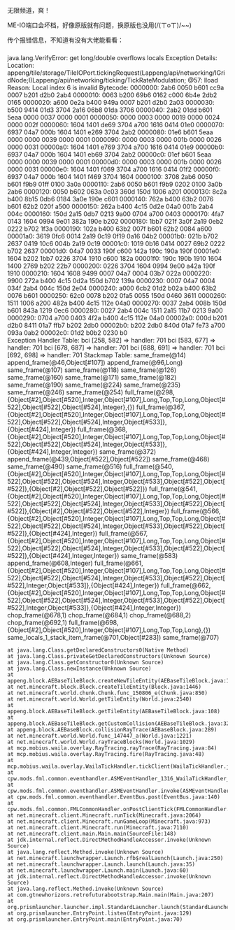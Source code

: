 无限频道，爽！

ME-IO端口会坏档，好像原版就有问题，换原版也没用(/(ㄒoㄒ)/~~)

传个报错信息，不知道有没有大佬能看看：

###
java.lang.VerifyError: get long/double overflows locals
Exception Details:
  Location:
    appeng/tile/storage/TileIOPort.tickingRequest(Lappeng/api/networking/IGridNode;I)Lappeng/api/networking/ticking/TickRateModulation; @57: lload
  Reason:
    Local index 6 is invalid
  Bytecode:
    0000000: 2ab6 0050 b601 cc9a 0007 b201 d2b0 2ab4
    0000010: 0063 b200 69b6 0162 c000 6b4e 2db2 0165
    0000020: a600 0e2a b400 949a 0007 b201 d2b0 2a03
    0000030: b500 9414 01d3 3704 2a16 06b8 01da 3706
    0000040: 2ab2 01dd b601 5eaa 0000 0037 0000 0001
    0000050: 0000 0003 0000 0019 0000 0024 0000 002f
    0000060: 1604 1401 de69 3704 a700 1616 0414 01e0
    0000070: 6937 04a7 000b 1604 1401 e269 3704 2ab2
    0000080: 01e6 b601 5eaa 0000 0000 0039 0000 0001
    0000090: 0000 0003 0000 001b 0000 0026 0000 0031
    00000a0: 1604 1401 e769 3704 a700 1616 0414 01e9
    00000b0: 6937 04a7 000b 1604 1401 eb69 3704 2ab2
    00000c0: 01ef b601 5eaa 0000 0000 0039 0000 0001
    00000d0: 0000 0003 0000 001b 0000 0026 0000 0031
    00000e0: 1604 1401 f069 3704 a700 1616 0414 01f2
    00000f0: 6937 04a7 000b 1604 1401 f469 3704 1604
    0000100: 3708 2ab6 0050 b601 f9b9 01ff 0100 3a0a
    0000110: 2ab6 0050 b601 f9b9 0202 0100 3a0b 2ab6
    0000120: 0050 b602 063a 0c03 360d 150d 1006 a201
    0000130: 8c2a b400 8b15 0db6 0184 3a0e 190e c601
    0000140: 762a b400 63b2 0076 b601 62b2 020f a500
    0000150: 262a b400 4c15 0d2e 04a0 001b 2ab4 004c
    0000160: 150d 2a15 0db7 0213 9a00 0704 a700 0403
    0000170: 4fa7 0143 1604 0994 9e01 382a 190e b202
    0000180: 1bb7 021f 3a0f 2a19 0eb2 0222 b702 1f3a
    0000190: 102a b400 63b2 007f b601 62b2 0084 a600
    00001a0: 3619 0fc6 0014 2a19 0c19 0f19 0a16 04b2
    00001b0: 021b b702 2637 0419 10c6 004b 2a19 0c19
    00001c0: 1019 0b16 0414 0027 69b2 0222 b702 2637
    00001d0: 04a7 0033 190f c600 142a 190c 190a 190f
    00001e0: 1604 b202 1bb7 0226 3704 1910 c600 182a
    00001f0: 190c 190b 1910 1604 1400 2769 b202 22b7
    0000200: 0226 3704 1604 0994 9e00 a42a 190f 1910
    0000210: 1604 1608 9499 0007 04a7 0004 03b7 022a
    0000220: 9900 272a b400 4c15 0d2a 150d b702 139a
    0000230: 0007 04a7 0004 034f 2ab4 004c 150d 2e04
    0000240: a000 6cb2 01d2 b02a b400 63b2 0076 b601
    0000250: 62c0 0078 b202 0fa5 0055 150d 0460 3611
    0000260: 1511 1006 a200 482a b400 4c15 112e 04a0
    0000270: 0037 2ab4 008b 150d b601 843a 1219 0ec6
    0000280: 0027 2ab4 004c 1511 2a15 11b7 0213 9a00
    0000290: 0704 a700 0403 4f2a b400 4c15 112e 04a0
    00002a0: 000d b201 d2b0 8411 01a7 ffb7 b202 2db0
    00002b0: b202 2db0 840d 01a7 fe73 a700 093a 0ab2
    00002c0: 01d2 b0b2 0230 b0                      
  Exception Handler Table:
    bci [258, 582] => handler: 701
    bci [583, 677] => handler: 701
    bci [678, 687] => handler: 701
    bci [688, 691] => handler: 701
    bci [692, 698] => handler: 701
  Stackmap Table:
    same_frame(@14)
    append_frame(@46,Object[#107])
    append_frame(@96,Long)
    same_frame(@107)
    same_frame(@118)
    same_frame(@126)
    same_frame(@160)
    same_frame(@171)
    same_frame(@182)
    same_frame(@190)
    same_frame(@224)
    same_frame(@235)
    same_frame(@246)
    same_frame(@254)
    full_frame(@298,{Object[#2],Object[#520],Integer,Object[#107],Long,Top,Top,Long,Object[#522],Object[#522],Object[#524],Integer},{})
    full_frame(@367,{Object[#2],Object[#520],Integer,Object[#107],Long,Top,Top,Long,Object[#522],Object[#522],Object[#524],Integer,Object[#533]},{Object[#424],Integer})
    full_frame(@368,{Object[#2],Object[#520],Integer,Object[#107],Long,Top,Top,Long,Object[#522],Object[#522],Object[#524],Integer,Object[#533]},{Object[#424],Integer,Integer})
    same_frame(@372)
    append_frame(@439,Object[#522],Object[#522])
    same_frame(@468)
    same_frame(@490)
    same_frame(@516)
    full_frame(@540,{Object[#2],Object[#520],Integer,Object[#107],Long,Top,Top,Long,Object[#522],Object[#522],Object[#524],Integer,Object[#533],Object[#522],Object[#522]},{Object[#2],Object[#522],Object[#522]})
    full_frame(@541,{Object[#2],Object[#520],Integer,Object[#107],Long,Top,Top,Long,Object[#522],Object[#522],Object[#524],Integer,Object[#533],Object[#522],Object[#522]},{Object[#2],Object[#522],Object[#522],Integer})
    full_frame(@566,{Object[#2],Object[#520],Integer,Object[#107],Long,Top,Top,Long,Object[#522],Object[#522],Object[#524],Integer,Object[#533],Object[#522],Object[#522]},{Object[#424],Integer})
    full_frame(@567,{Object[#2],Object[#520],Integer,Object[#107],Long,Top,Top,Long,Object[#522],Object[#522],Object[#524],Integer,Object[#533],Object[#522],Object[#522]},{Object[#424],Integer,Integer})
    same_frame(@583)
    append_frame(@608,Integer)
    full_frame(@661,{Object[#2],Object[#520],Integer,Object[#107],Long,Top,Top,Long,Object[#522],Object[#522],Object[#524],Integer,Object[#533],Object[#522],Object[#522],Integer,Object[#533]},{Object[#424],Integer})
    full_frame(@662,{Object[#2],Object[#520],Integer,Object[#107],Long,Top,Top,Long,Object[#522],Object[#522],Object[#524],Integer,Object[#533],Object[#522],Object[#522],Integer,Object[#533]},{Object[#424],Integer,Integer})
    chop_frame(@678,1)
    chop_frame(@684,1)
    chop_frame(@688,2)
    chop_frame(@692,1)
    full_frame(@698,{Object[#2],Object[#520],Integer,Object[#107],Long,Top,Top,Long},{})
    same_locals_1_stack_item_frame(@701,Object[#283])
    same_frame(@707)

    at java.lang.Class.getDeclaredConstructors0(Native Method)
    at java.lang.Class.privateGetDeclaredConstructors(Unknown Source)
    at java.lang.Class.getConstructor0(Unknown Source)
    at java.lang.Class.newInstance(Unknown Source)
    at appeng.block.AEBaseTileBlock.createNewTileEntity(AEBaseTileBlock.java:120)
    at net.minecraft.block.Block.createTileEntity(Block.java:1446)
    at net.minecraft.world.chunk.Chunk.func_150806_e(Chunk.java:850)
    at net.minecraft.world.World.getTileEntity(World.java:2540)
    at appeng.block.AEBaseTileBlock.getTileEntity(AEBaseTileBlock.java:108)
    at appeng.block.AEBaseTileBlock.getCustomCollision(AEBaseTileBlock.java:320)
    at appeng.block.AEBaseBlock.collisionRayTrace(AEBaseBlock.java:289)
    at net.minecraft.world.World.func_147447_a(World.java:1221)
    at net.minecraft.world.World.rayTraceBlocks(World.java:1029)
    at mcp.mobius.waila.overlay.RayTracing.rayTrace(RayTracing.java:84)
    at mcp.mobius.waila.overlay.RayTracing.fire(RayTracing.java:48)
    at mcp.mobius.waila.overlay.WailaTickHandler.tickClient(WailaTickHandler.java:50)
    at cpw.mods.fml.common.eventhandler.ASMEventHandler_1316_WailaTickHandler_tickClient_ClientTickEvent.invoke(.dynamic)
    at cpw.mods.fml.common.eventhandler.ASMEventHandler.invoke(ASMEventHandler.java:54)
    at cpw.mods.fml.common.eventhandler.EventBus.post(EventBus.java:140)
    at cpw.mods.fml.common.FMLCommonHandler.onPostClientTick(FMLCommonHandler.java:330)
    at net.minecraft.client.Minecraft.runTick(Minecraft.java:2064)
    at net.minecraft.client.Minecraft.runGameLoop(Minecraft.java:973)
    at net.minecraft.client.Minecraft.run(Minecraft.java:7110)
    at net.minecraft.client.main.Main.main(SourceFile:148)
    at jdk.internal.reflect.DirectMethodHandleAccessor.invoke(Unknown Source)
    at java.lang.reflect.Method.invoke(Unknown Source)
    at net.minecraft.launchwrapper.Launch.rfb$realLaunch(Launch.java:250)
    at net.minecraft.launchwrapper.Launch.launch(Launch.java:35)
    at net.minecraft.launchwrapper.Launch.main(Launch.java:60)
    at jdk.internal.reflect.DirectMethodHandleAccessor.invoke(Unknown Source)
    at java.lang.reflect.Method.invoke(Unknown Source)
    at com.gtnewhorizons.retrofuturabootstrap.Main.main(Main.java:207)
    at org.prismlauncher.launcher.impl.StandardLauncher.launch(StandardLauncher.java:105)
    at org.prismlauncher.EntryPoint.listen(EntryPoint.java:129)
    at org.prismlauncher.EntryPoint.main(EntryPoint.java:70)
###
